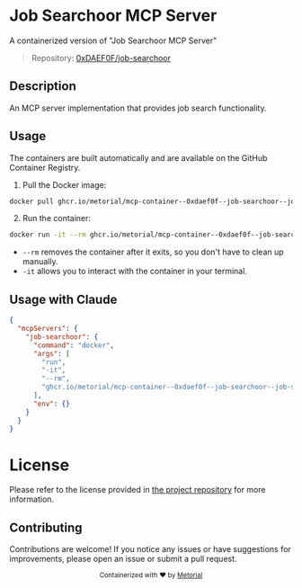 
# Job Searchoor MCP Server

A containerized version of "Job Searchoor MCP Server"

> Repository: [0xDAEF0F/job-searchoor](https://github.com/0xDAEF0F/job-searchoor)

## Description

An MCP server implementation that provides job search functionality.


## Usage

The containers are built automatically and are available on the GitHub Container Registry.

1. Pull the Docker image:

```bash
docker pull ghcr.io/metorial/mcp-container--0xdaef0f--job-searchoor--job-searchoor
```

2. Run the container:

```bash
docker run -it --rm ghcr.io/metorial/mcp-container--0xdaef0f--job-searchoor--job-searchoor 
```

- `--rm` removes the container after it exits, so you don't have to clean up manually.
- `-it` allows you to interact with the container in your terminal.



## Usage with Claude

```json
{
  "mcpServers": {
    "job-searchoor": {
      "command": "docker",
      "args": [
        "run",
        "-it",
        "--rm",
        "ghcr.io/metorial/mcp-container--0xdaef0f--job-searchoor--job-searchoor"
      ],
      "env": {}
    }
  }
}
```

# License

Please refer to the license provided in [the project repository](https://github.com/0xDAEF0F/job-searchoor) for more information.

## Contributing

Contributions are welcome! If you notice any issues or have suggestions for improvements, please open an issue or submit a pull request.

<div align="center">
  <sub>Containerized with ❤️ by <a href="https://metorial.com">Metorial</a></sub>
</div>
  